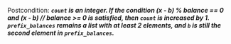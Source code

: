 Postcondition: ***`count` is an integer. If the condition (x - b) % balance == 0 and (x - b) // balance >= 0 is satisfied, then `count` is increased by 1. `prefix_balances` remains a list with at least 2 elements, and `b` is still the second element in `prefix_balances`.***